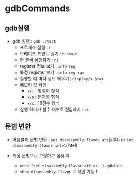 # gdbCommands

## gdb실행

* gdb 실행 : `gdb ./test`
    * 프로세스 실행 : `r`
    * 브레이크 포인트 걸기 : `b *main`
    * 한 줄씩 실행하기 : `ni`
    * register 정보 보기 : `info reg`
    * 특정 register 보기 : `info reg rax`
    * 실행할 때 마다 정보 띄우기 : `display/x $rax`
    * 메모리 값 확인 
        * `x/i` : 명령어 형식 
        * `x/s` : 문자열 형식
        * `x/x` : 16진수 형식
    * 실행 하다가 함수 내부로 진입하기 : `si`


## 문법 변환 

* 어셈블리 문법 변환 : `set disassembly-flavor att`(at&t) or `set disassembly-flavor intel`(intel)

* 특정 문법으로 고정하고 싶을 때 
    * `echo "set disassembly-flavor att >> ~/.gdbinit`
    * `show disassembly-flavor` 로 확인 가능 ! 
